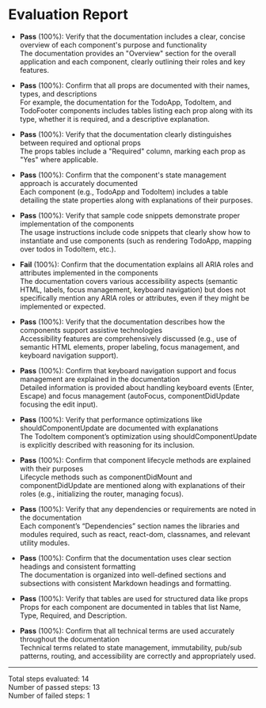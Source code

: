 # Evaluation Report

- **Pass** (100%): Verify that the documentation includes a clear, concise overview of each component's purpose and functionality  
  The documentation provides an "Overview" section for the overall application and each component, clearly outlining their roles and key features.

- **Pass** (100%): Confirm that all props are documented with their names, types, and descriptions  
  For example, the documentation for the TodoApp, TodoItem, and TodoFooter components includes tables listing each prop along with its type, whether it is required, and a descriptive explanation.

- **Pass** (100%): Verify that the documentation clearly distinguishes between required and optional props  
  The props tables include a "Required" column, marking each prop as "Yes" where applicable.

- **Pass** (100%): Confirm that the component's state management approach is accurately documented  
  Each component (e.g., TodoApp and TodoItem) includes a table detailing the state properties along with explanations of their purposes.

- **Pass** (100%): Verify that sample code snippets demonstrate proper implementation of the components  
  The usage instructions include code snippets that clearly show how to instantiate and use components (such as rendering TodoApp, mapping over todos in TodoItem, etc.).

- **Fail** (100%): Confirm that the documentation explains all ARIA roles and attributes implemented in the components  
  The documentation covers various accessibility aspects (semantic HTML, labels, focus management, keyboard navigation) but does not specifically mention any ARIA roles or attributes, even if they might be implemented or expected.

- **Pass** (100%): Verify that the documentation describes how the components support assistive technologies  
  Accessibility features are comprehensively discussed (e.g., use of semantic HTML elements, proper labeling, focus management, and keyboard navigation support).

- **Pass** (100%): Confirm that keyboard navigation support and focus management are explained in the documentation  
  Detailed information is provided about handling keyboard events (Enter, Escape) and focus management (autoFocus, componentDidUpdate focusing the edit input).

- **Pass** (100%): Verify that performance optimizations like shouldComponentUpdate are documented with explanations  
  The TodoItem component’s optimization using shouldComponentUpdate is explicitly described with reasoning for its inclusion.

- **Pass** (100%): Confirm that component lifecycle methods are explained with their purposes  
  Lifecycle methods such as componentDidMount and componentDidUpdate are mentioned along with explanations of their roles (e.g., initializing the router, managing focus).

- **Pass** (100%): Verify that any dependencies or requirements are noted in the documentation  
  Each component’s “Dependencies” section names the libraries and modules required, such as react, react-dom, classnames, and relevant utility modules.

- **Pass** (100%): Confirm that the documentation uses clear section headings and consistent formatting  
  The documentation is organized into well-defined sections and subsections with consistent Markdown headings and formatting.

- **Pass** (100%): Verify that tables are used for structured data like props  
  Props for each component are documented in tables that list Name, Type, Required, and Description.

- **Pass** (100%): Confirm that all technical terms are used accurately throughout the documentation  
  Technical terms related to state management, immutability, pub/sub patterns, routing, and accessibility are correctly and appropriately used.

---

Total steps evaluated: 14  
Number of passed steps: 13  
Number of failed steps: 1